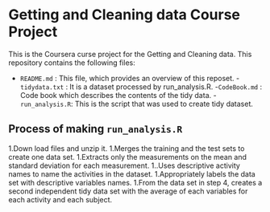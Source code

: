 # Getting and Cleaning data Course Project

This is the Coursera curse project for the Getting and Cleaning data.
This repository contains the following files:
 - `README.md` : This file, which provides an overview of this reposet.
 -`tidydata.txt` : It is a dataset processed by run_analysis.R.
 -`CodeBook.md` : Code book which describes the contents of the tidy data.
 -`run_analysis.R`: This is the script that was used to create tidy dataset.
 
 ## Process of making `run_analysis.R`
 
1.Down load files and unzip it.
1.Merges the training and the test sets to create one data set.
1.Extracts only the measurements on the mean and standard deviation for each measurement.
1..Uses descriptive activity names to name the activities in the dataset.
1.Appropriately labels the data set with descriptive variables names.
1.From the data set in step 4, creates a second independent tidy data set with the average of each variables for each activity and each subject.
